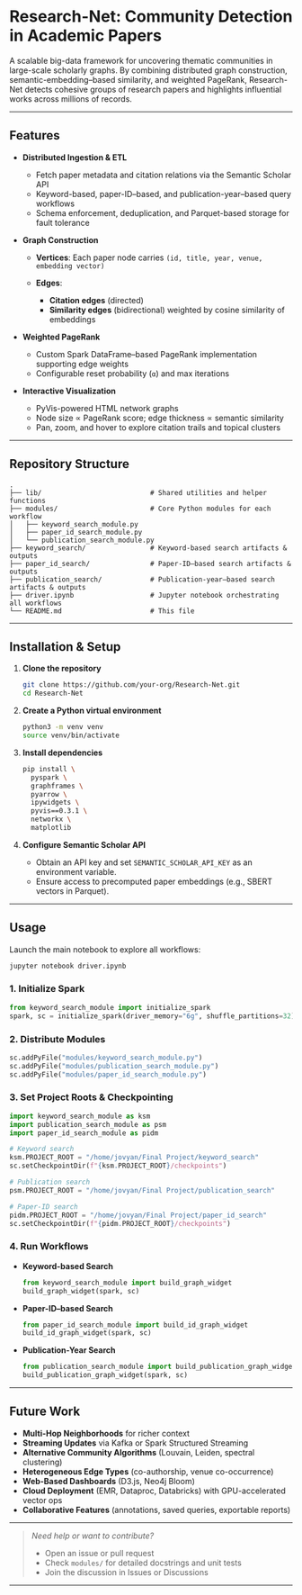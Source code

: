 # Research-Net: Community Detection in Academic Papers

A scalable big-data framework for uncovering thematic communities in large-scale scholarly graphs. By combining distributed graph construction, semantic-embedding–based similarity, and weighted PageRank, Research-Net detects cohesive groups of research papers and highlights influential works across millions of records.

---

## Features

* **Distributed Ingestion & ETL**

  * Fetch paper metadata and citation relations via the Semantic Scholar API
  * Keyword-based, paper-ID–based, and publication-year–based query workflows
  * Schema enforcement, deduplication, and Parquet-based storage for fault tolerance

* **Graph Construction**

  * **Vertices**: Each paper node carries `(id, title, year, venue, embedding vector)`
  * **Edges**:

    * **Citation edges** (directed)
    * **Similarity edges** (bidirectional) weighted by cosine similarity of embeddings

* **Weighted PageRank**

  * Custom Spark DataFrame–based PageRank implementation supporting edge weights
  * Configurable reset probability (`α`) and max iterations

* **Interactive Visualization**

  * PyVis-powered HTML network graphs
  * Node size ∝ PageRank score; edge thickness ∝ semantic similarity
  * Pan, zoom, and hover to explore citation trails and topical clusters

---

## Repository Structure

```
.
├── lib/                           # Shared utilities and helper functions
├── modules/                       # Core Python modules for each workflow
│   ├── keyword_search_module.py
│   ├── paper_id_search_module.py
│   └── publication_search_module.py
├── keyword_search/                # Keyword-based search artifacts & outputs
├── paper_id_search/               # Paper-ID–based search artifacts & outputs
├── publication_search/            # Publication-year–based search artifacts & outputs
├── driver.ipynb                   # Jupyter notebook orchestrating all workflows
└── README.md                      # This file
```

---

## Installation & Setup

1. **Clone the repository**

   ```bash
   git clone https://github.com/your-org/Research-Net.git
   cd Research-Net
   ```

2. **Create a Python virtual environment**

   ```bash
   python3 -m venv venv
   source venv/bin/activate
   ```

3. **Install dependencies**

   ```bash
   pip install \
     pyspark \
     graphframes \
     pyarrow \
     ipywidgets \
     pyvis==0.3.1 \
     networkx \
     matplotlib
   ```

4. **Configure Semantic Scholar API**

   * Obtain an API key and set `SEMANTIC_SCHOLAR_API_KEY` as an environment variable.
   * Ensure access to precomputed paper embeddings (e.g., SBERT vectors in Parquet).

---

## Usage

Launch the main notebook to explore all workflows:

```bash
jupyter notebook driver.ipynb
```

### 1. Initialize Spark

```python
from keyword_search_module import initialize_spark
spark, sc = initialize_spark(driver_memory="6g", shuffle_partitions=32)
```

### 2. Distribute Modules

```python
sc.addPyFile("modules/keyword_search_module.py")
sc.addPyFile("modules/publication_search_module.py")
sc.addPyFile("modules/paper_id_search_module.py")
```

### 3. Set Project Roots & Checkpointing

```python
import keyword_search_module as ksm
import publication_search_module as psm
import paper_id_search_module as pidm

# Keyword search
ksm.PROJECT_ROOT = "/home/jovyan/Final Project/keyword_search"
sc.setCheckpointDir(f"{ksm.PROJECT_ROOT}/checkpoints")

# Publication search
psm.PROJECT_ROOT = "/home/jovyan/Final Project/publication_search"

# Paper-ID search
pidm.PROJECT_ROOT = "/home/jovyan/Final Project/paper_id_search"
sc.setCheckpointDir(f"{pidm.PROJECT_ROOT}/checkpoints")
```

### 4. Run Workflows

* **Keyword-based Search**

  ```python
  from keyword_search_module import build_graph_widget
  build_graph_widget(spark, sc)
  ```

* **Paper-ID–based Search**

  ```python
  from paper_id_search_module import build_id_graph_widget
  build_id_graph_widget(spark, sc)
  ```

* **Publication-Year Search**

  ```python
  from publication_search_module import build_publication_graph_widget
  build_publication_graph_widget(spark, sc)
  ```

---

## Future Work

* **Multi-Hop Neighborhoods** for richer context
* **Streaming Updates** via Kafka or Spark Structured Streaming
* **Alternative Community Algorithms** (Louvain, Leiden, spectral clustering)
* **Heterogeneous Edge Types** (co-authorship, venue co-occurrence)
* **Web-Based Dashboards** (D3.js, Neo4j Bloom)
* **Cloud Deployment** (EMR, Dataproc, Databricks) with GPU-accelerated vector ops
* **Collaborative Features** (annotations, saved queries, exportable reports)

---

> *Need help or want to contribute?*
>
> * Open an issue or pull request
> * Check `modules/` for detailed docstrings and unit tests
> * Join the discussion in Issues or Discussions

---
